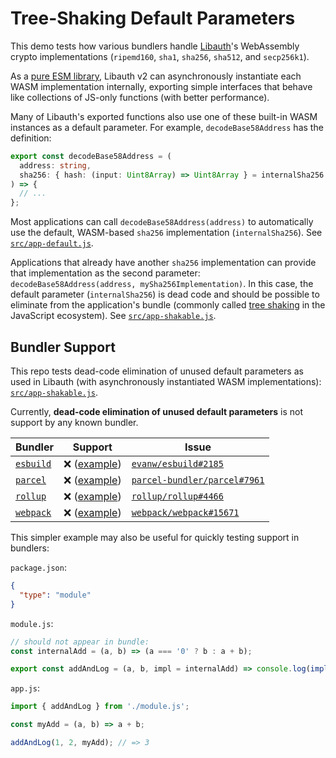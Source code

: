 # Tree-Shaking Default Parameters

This demo tests how various bundlers handle [Libauth](https://github.com/bitauth/libauth/)'s WebAssembly crypto implementations (`ripemd160`, `sha1`, `sha256`, `sha512`, and `secp256k1`).

As a [pure ESM library](https://gist.github.com/sindresorhus/a39789f98801d908bbc7ff3ecc99d99c), Libauth v2 can asynchronously instantiate each WASM implementation internally, exporting simple interfaces that behave like collections of JS-only functions (with better performance).

Many of Libauth's exported functions also use one of these built-in WASM instances as a default parameter. For example, `decodeBase58Address` has the definition:

```ts
export const decodeBase58Address = (
  address: string,
  sha256: { hash: (input: Uint8Array) => Uint8Array } = internalSha256
) => {
  // ...
};
```

Most applications can call `decodeBase58Address(address)` to automatically use the default, WASM-based `sha256` implementation (`internalSha256`). See [`src/app-default.js`](./src/app-default.js).

Applications that already have another `sha256` implementation can provide that implementation as the second parameter: `decodeBase58Address(address, mySha256Implementation)`. In this case, the default parameter (`internalSha256`) is dead code and should be possible to eliminate from the application's bundle (commonly called [tree shaking](https://developer.mozilla.org/en-US/docs/Glossary/Tree_shaking) in the JavaScript ecosystem). See [`src/app-shakable.js`](./src/app-shakable.js).

## Bundler Support

This repo tests dead-code elimination of unused default parameters as used in Libauth (with asynchronously instantiated WASM implementations): [`src/app-shakable.js`](./src/app-shakable.js).

Currently, **dead-code elimination of unused default parameters** is not support by any known bundler.

| Bundler                                 |                      Support                       | Issue                                                                                |
| --------------------------------------- | :------------------------------------------------: | ------------------------------------------------------------------------------------ |
| [`esbuild`](https://esbuild.github.io/) | ❌ ([example](./bundlers/esbuild/app-shakable.js)) | [`evanw/esbuild#2185`](https://github.com/evanw/esbuild/issues/2185)                 |
| [`parcel`](https://parceljs.org/)       | ❌ ([example](./bundlers/parcel/app-shakable.js))  | [`parcel-bundler/parcel#7961`](https://github.com/parcel-bundler/parcel/issues/7961) |
| [`rollup`](https://rollupjs.org/)       | ❌ ([example](./bundlers/rollup/app-shakable.js))  | [`rollup/rollup#4466`](https://github.com/rollup/rollup/issues/4466)                 |
| [`webpack`](https://webpack.js.org/)    |    ❌ ([example](./bundlers/webpack/main.mjs))     | [`webpack/webpack#15671`](https://github.com/webpack/webpack/issues/15671)           |

This simpler example may also be useful for quickly testing support in bundlers:

`package.json`:

```json
{
  "type": "module"
}
```

`module.js`:

```js
// should not appear in bundle:
const internalAdd = (a, b) => (a === '0' ? b : a + b);

export const addAndLog = (a, b, impl = internalAdd) => console.log(impl(a, b));
```

`app.js`:

```js
import { addAndLog } from './module.js';

const myAdd = (a, b) => a + b;

addAndLog(1, 2, myAdd); // => 3
```
